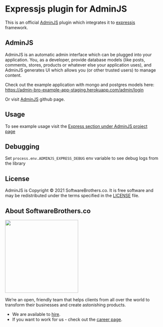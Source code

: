 # Expressjs plugin for AdminJS

This is an official [AdminJS](https://github.com/SoftwareBrothers/adminjs) plugin which integrates it to [expressjs](https://expressjs.com/) framework.

## AdminJS

AdminJS is an automatic admin interface which can be plugged into your application. You, as a developer, provide database models (like posts, comments, stores, products or whatever else your application uses), and AdminJS generates UI which allows you (or other trusted users) to manage content.

Check out the example application with mongo and postgres models here: https://admin-bro-example-app-staging.herokuapp.com/admin/login

Or visit [AdminJS](https://github.com/SoftwareBrothers/adminjs) github page.

## Usage

To see example usage visit the [Express section under AdminJS project page](https://docs.adminjs.co/installation/plugins/express)

## Debugging
Set `process.env.ADMINJS_EXPRESS_DEBUG` env variable to see debug logs from the library

## License

AdminJS is Copyright © 2021 SoftwareBrothers.co. It is free software and may be redistributed under the terms specified in the [LICENSE](LICENSE) file.

## About SoftwareBrothers.co

<img src="https://softwarebrothers.co/assets/images/software-brothers-logo-full.svg" width=240>


We’re an open, friendly team that helps clients from all over the world to transform their businesses and create astonishing products.

* We are available to [hire](https://softwarebrothers.co/contact).
* If you want to work for us - check out the [career page](https://softwarebrothers.co/career).
